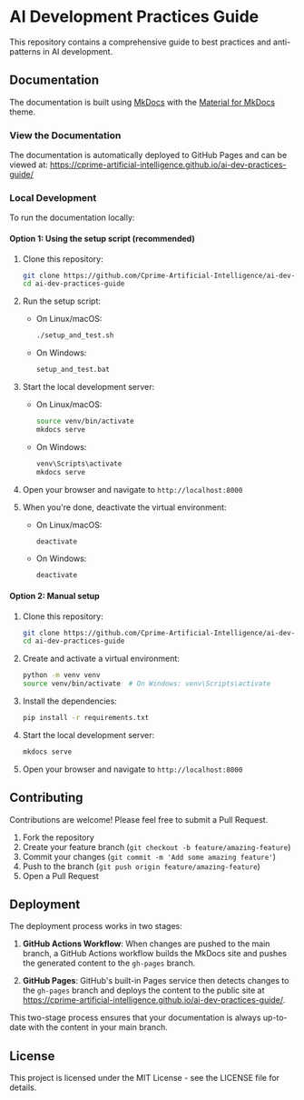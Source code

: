# AI Development Practices Guide

This repository contains a comprehensive guide to best practices and anti-patterns in AI development.

## Documentation

The documentation is built using [MkDocs](https://www.mkdocs.org/) with the [Material for MkDocs](https://squidfunk.github.io/mkdocs-material/) theme.

### View the Documentation

The documentation is automatically deployed to GitHub Pages and can be viewed at:
https://cprime-artificial-intelligence.github.io/ai-dev-practices-guide/

### Local Development

To run the documentation locally:

#### Option 1: Using the setup script (recommended)

1. Clone this repository:
   ```bash
   git clone https://github.com/Cprime-Artificial-Intelligence/ai-dev-practices-guide.git
   cd ai-dev-practices-guide
   ```

2. Run the setup script:
   - On Linux/macOS:
     ```bash
     ./setup_and_test.sh
     ```
   - On Windows:
     ```bash
     setup_and_test.bat
     ```

3. Start the local development server:
   - On Linux/macOS:
     ```bash
     source venv/bin/activate
     mkdocs serve
     ```
   - On Windows:
     ```bash
     venv\Scripts\activate
     mkdocs serve
     ```

4. Open your browser and navigate to `http://localhost:8000`

5. When you're done, deactivate the virtual environment:
   - On Linux/macOS:
     ```bash
     deactivate
     ```
   - On Windows:
     ```bash
     deactivate
     ```

#### Option 2: Manual setup

1. Clone this repository:
   ```bash
   git clone https://github.com/Cprime-Artificial-Intelligence/ai-dev-practices-guide.git
   cd ai-dev-practices-guide
   ```

2. Create and activate a virtual environment:
   ```bash
   python -m venv venv
   source venv/bin/activate  # On Windows: venv\Scripts\activate
   ```

3. Install the dependencies:
   ```bash
   pip install -r requirements.txt
   ```

4. Start the local development server:
   ```bash
   mkdocs serve
   ```

5. Open your browser and navigate to `http://localhost:8000`

## Contributing

Contributions are welcome! Please feel free to submit a Pull Request.

1. Fork the repository
2. Create your feature branch (`git checkout -b feature/amazing-feature`)
3. Commit your changes (`git commit -m 'Add some amazing feature'`)
4. Push to the branch (`git push origin feature/amazing-feature`)
5. Open a Pull Request

## Deployment

The deployment process works in two stages:

1. **GitHub Actions Workflow**: When changes are pushed to the main branch, a GitHub Actions workflow builds the MkDocs site and pushes the generated content to the `gh-pages` branch.

2. **GitHub Pages**: GitHub's built-in Pages service then detects changes to the `gh-pages` branch and deploys the content to the public site at https://cprime-artificial-intelligence.github.io/ai-dev-practices-guide/.

This two-stage process ensures that your documentation is always up-to-date with the content in your main branch.

## License

This project is licensed under the MIT License - see the LICENSE file for details.
